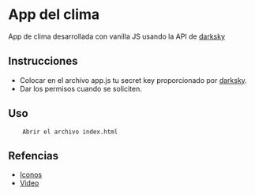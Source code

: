 # App del clima 
App de clima desarrollada con vanilla JS usando la API de [darksky][API]

## Instrucciones
* Colocar en el archivo app.js tu secret key proporcionado por [darksky][API].
* Dar los permisos cuando se soliciten.

## Uso
```
    Abrir el archivo index.html
```

## Refencias
* [Iconos](https://darkskyapp.github.io/skycons/)
* [Video](https://www.youtube.com/watch?v=wPElVpR1rwA&list=LLph28j0PJgwghAFKCCRzbWw&index=3&t=0s)

[API]: https://darksky.net/dev


